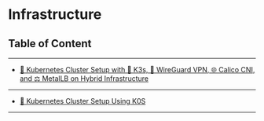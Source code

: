 # Infrastructure

## Table of Content

---

- [🚀 Kubernetes Cluster Setup with 🦾 K3s, 🔐 WireGuard VPN, 🌐 Calico CNI, and ⚖️ MetalLB on Hybrid Infrastructure](./k3s/introduction.md)

---

- [🚀 Kubernetes Cluster Setup Using K0S](./k0s/k0s-setup.md)

---